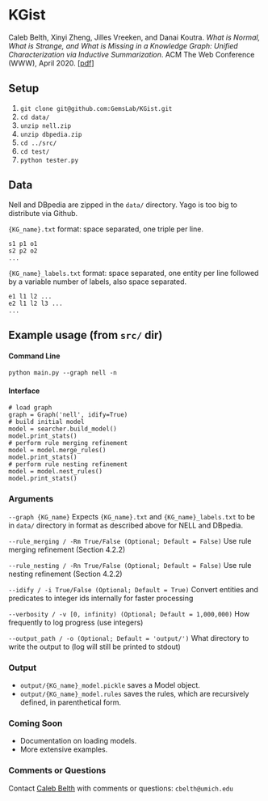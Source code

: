 # KGist

Caleb Belth, Xinyi Zheng, Jilles Vreeken, and Danai Koutra. _What is Normal, What is Strange, and What is Missing in a Knowledge Graph: Unified Characterization via Inductive Summarization_. ACM The Web Conference (WWW), April 2020. [[pdf](https://arxiv.org/abs/2003.10412)]

## Setup

1. `git clone git@github.com:GemsLab/KGist.git`
2. `cd data/`
3. `unzip nell.zip`
4. `unzip dbpedia.zip`
5. `cd ../src/`
6. `cd test/`
7. `python tester.py`

## Data

Nell and DBpedia are zipped in the `data/` directory. Yago is too big to distribute via Github.

`{KG_name}.txt` format: space separated, one triple per line.

```
s1 p1 o1
s2 p2 o2
...
```

`{KG_name}_labels.txt` format: space separated, one entity per line followed by a variable number of labels, also space separated.

```
e1 l1 l2 ...
e2 l1 l2 l3 ...
...
```

## Example usage (from `src/` dir)

#### Command Line

`python main.py --graph nell -n`

#### Interface

```
# load graph
graph = Graph('nell', idify=True)
# build initial model
model = searcher.build_model()
model.print_stats()
# perform rule merging refinement
model = model.merge_rules()
model.print_stats()
# perform rule nesting refinement
model = model.nest_rules()
model.print_stats()
```

### Arguments

`--graph {KG_name}` Expects `{KG_name}.txt` and `{KG_name}_labels.txt` to be in `data/` directory in format as described above for NELL and DBpedia.

`--rule_merging / -Rm True/False (Optional; Default = False)` Use rule merging refinement (Section 4.2.2)

`--rule_nesting / -Rn True/False (Optional; Default = False)` Use rule nesting refinement (Section 4.2.2)

`--idify / -i True/False (Optional; Default = True)` Convert entities and predicates to integer ids internally for faster processing

`--verbosity / -v [0, infinity) (Optional; Default = 1,000,000)` How frequently to log progress (use integers)

`--output_path / -o (Optional; Default = 'output/')` What directory to write the output to (log will still be printed to stdout)

### Output

- `output/{KG_name}_model.pickle` saves a Model object.
- `output/{KG_name}_model.rules` saves the rules, which are recursively defined, in parenthetical form.

### Coming Soon

- Documentation on loading models.
- More extensive examples.

### Comments or Questions

Contact [Caleb Belth](https://quickshift.xyz/) with comments or questions: `cbelth@umich.edu`
